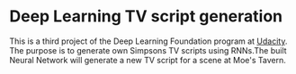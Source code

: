 # Deep Learning TV script generation
This is a third project of the Deep Learning Foundation program at [Udacity](https://www.udacity.com). 
The purpose is to generate own Simpsons TV scripts using RNNs.The built Neural Network will generate a new TV script for a scene at Moe's Tavern.
